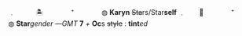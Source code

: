 ﹒　　　🏝️　　　　⁺　　　　◍
       **Karyn**
	~~Sta~~rs/Star**self**
﹒　　🌊　　　　⁺　　　　◍
**Star***gender*
—*GMT* **7** *+*
**Oc**s ~~style~~ : **tint***ed*
